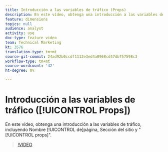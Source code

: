 ```yaml
---
title: Introducción a las variables de tráfico (Props)
description: En este vídeo, obtenga una introducción a las variables de tráfico, incluyendo Nombre de página, Sección del sitio y "props".
feature: dimensions
topics: null
audience: analyst
activity: use
doc-type: feature video
team: Technical Marketing
kt: 3576
translation-type: tm+mt
source-git-commit: 24ad92b0ccdf1112e3ed4a0968cd47db757598c3
workflow-type: tm+mt
source-wordcount: '42'
ht-degree: 0%

---
```



# Introducción a las variables de tráfico ([!UICONTROL Props])

En este vídeo, obtenga una introducción a las variables de tráfico, incluyendo Nombre [!UICONTROL de]página, Sección del sitio y &quot;[!UICONTROL props]&quot;.

>[!VIDEO](https://video.tv.adobe.com/v/28767/?quality=12)
